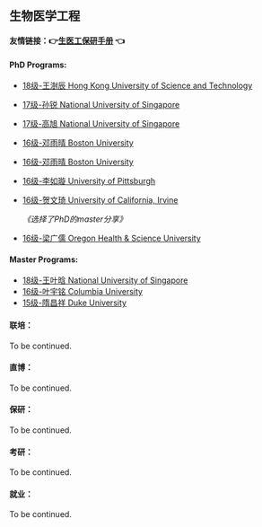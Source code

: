 ## 生物医学工程

#### 友情链接：:point_right:[生医工保研手册](https://docs.qq.com/doc/DRmtoQlhEdm9oSnpD) :point_left:

#### PhD Programs:

  - [18级-王澍辰  Hong Kong University of Science and Technology ]([HK]-18-wangshuchen)

  - [17级-孙锐 National University of Singapore]([SG]-17-sunrui)

  - [17级-高旭 National University of Singapore]([SG]-17-gaoxu)

  - [16级-邓雨晴 Boston University]([US]-16-dengyuqing)

  - [16级-邓雨晴 Boston University]([US]-16-dengyuqing-1)

  - [16级-李如璇 University of Pittsburgh]([US]-16-liruxuan)

  - [16级-贺文琦 University of California, Irvine]([US]-16-hewenqi)

    *《选择了PhD的master分享》*

  - [16级-梁广儒 Oregon Health & Science University]([US]-16-liangguangru)

#### Master Programs:
- [18级-王叶晗 National University of Singapore]([SG]-18-wangyehan)
- [16级-叶宇铭 Columbia University]([US]-16-yeyuming)
- [15级-隋昌祥 Duke University]([US]-15-suichangxiang)


#### 联培：

To be continued.

#### 直博：

To be continued.

#### 保研：

To be continued.

#### 考研：

To be continued.

#### 就业：

To be continued.



